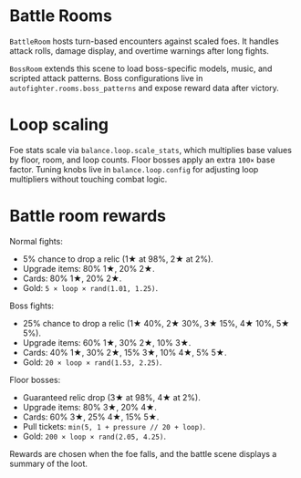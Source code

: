 
# Battle Rooms

`BattleRoom` hosts turn-based encounters against scaled foes. It handles attack rolls, damage display, and overtime warnings after long fights.

`BossRoom` extends this scene to load boss-specific models, music, and scripted attack patterns. Boss configurations live in `autofighter.rooms.boss_patterns` and expose reward data after victory.

# Loop scaling

Foe stats scale via `balance.loop.scale_stats`, which multiplies base values by floor, room, and loop counts. Floor bosses apply an extra `100×` base factor. Tuning knobs live in `balance.loop.config` for adjusting loop multipliers without touching combat logic.

# Battle room rewards

Normal fights:
- 5% chance to drop a relic (1★ at 98%, 2★ at 2%).
- Upgrade items: 80% 1★, 20% 2★.
- Cards: 80% 1★, 20% 2★.
- Gold: `5 × loop × rand(1.01, 1.25)`.

Boss fights:
- 25% chance to drop a relic (1★ 40%, 2★ 30%, 3★ 15%, 4★ 10%, 5★ 5%).
- Upgrade items: 60% 1★, 30% 2★, 10% 3★.
- Cards: 40% 1★, 30% 2★, 15% 3★, 10% 4★, 5% 5★.
- Gold: `20 × loop × rand(1.53, 2.25)`.

Floor bosses:
- Guaranteed relic drop (3★ at 98%, 4★ at 2%).
- Upgrade items: 80% 3★, 20% 4★.
- Cards: 60% 3★, 25% 4★, 15% 5★.
- Pull tickets: `min(5, 1 + pressure // 20 + loop)`.
- Gold: `200 × loop × rand(2.05, 4.25)`.

Rewards are chosen when the foe falls, and the battle scene displays a summary of the loot.

